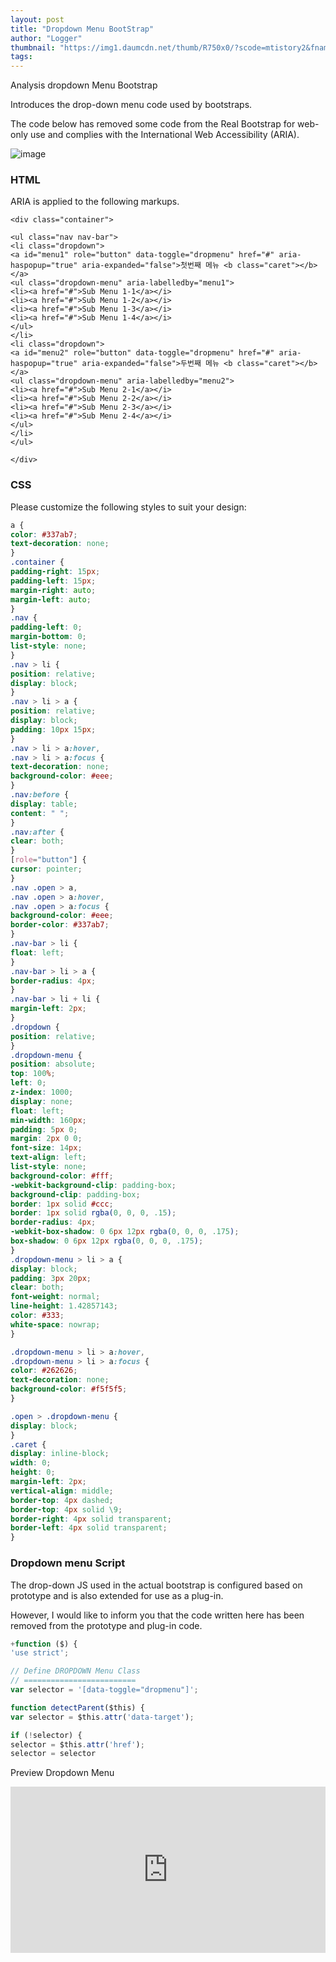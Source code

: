 ```yaml
---
layout: post
title: "Dropdown Menu BootStrap"
author: "Logger"
thumbnail: "https://img1.daumcdn.net/thumb/R750x0/?scode=mtistory2&fname=https%3A%2F%2Ft1.daumcdn.net%2Fcfile%2Ftistory%2F237E1D4156F7702B36"
tags: 
---
```



Analysis dropdown Menu Bootstrap

Introduces the drop-down menu code used by bootstraps.

The code below has removed some code from the Real Bootstrap for web-only use and complies with the International Web Accessibility (ARIA).

![image](https://t1.daumcdn.net/cfile/tistory/237E1D4156F7702B36)

### HTML

ARIA is applied to the following markups.

```undefined
<div class="container">

<ul class="nav nav-bar">
<li class="dropdown">
<a id="menu1" role="button" data-toggle="dropmenu" href="#" aria-haspopup="true" aria-expanded="false">첫번째 메뉴 <b class="caret"></b></a>
<ul class="dropdown-menu" aria-labelledby="menu1">
<li><a href="#">Sub Menu 1-1</a></i>
<li><a href="#">Sub Menu 1-2</a></i>
<li><a href="#">Sub Menu 1-3</a></i>
<li><a href="#">Sub Menu 1-4</a></i>
</ul>
</li>
<li class="dropdown">
<a id="menu2" role="button" data-toggle="dropmenu" href="#" aria-haspopup="true" aria-expanded="false">두번째 메뉴 <b class="caret"></b></a>
<ul class="dropdown-menu" aria-labelledby="menu2">
<li><a href="#">Sub Menu 2-1</a></i>
<li><a href="#">Sub Menu 2-2</a></i>
<li><a href="#">Sub Menu 2-3</a></i>
<li><a href="#">Sub Menu 2-4</a></i>
</ul>
</li>
</ul>

</div>
```

### CSS

Please customize the following styles to suit your design:

```css
a {
color: #337ab7;
text-decoration: none;
}
.container {
padding-right: 15px;
padding-left: 15px;
margin-right: auto;
margin-left: auto;
}
.nav {
padding-left: 0;
margin-bottom: 0;
list-style: none;
}
.nav > li {
position: relative;
display: block;
}
.nav > li > a {
position: relative;
display: block;
padding: 10px 15px;
}
.nav > li > a:hover,
.nav > li > a:focus {
text-decoration: none;
background-color: #eee;
}
.nav:before {
display: table;
content: " ";
}
.nav:after {
clear: both;
}
[role="button"] {
cursor: pointer;
}
.nav .open > a,
.nav .open > a:hover,
.nav .open > a:focus {
background-color: #eee;
border-color: #337ab7;
}
.nav-bar > li {
float: left;
}
.nav-bar > li > a {
border-radius: 4px;
}
.nav-bar > li + li {
margin-left: 2px;
}
.dropdown {
position: relative;
}
.dropdown-menu {
position: absolute;
top: 100%;
left: 0;
z-index: 1000;
display: none;
float: left;
min-width: 160px;
padding: 5px 0;
margin: 2px 0 0;
font-size: 14px;
text-align: left;
list-style: none;
background-color: #fff;
-webkit-background-clip: padding-box;
background-clip: padding-box;
border: 1px solid #ccc;
border: 1px solid rgba(0, 0, 0, .15);
border-radius: 4px;
-webkit-box-shadow: 0 6px 12px rgba(0, 0, 0, .175);
box-shadow: 0 6px 12px rgba(0, 0, 0, .175);
}
.dropdown-menu > li > a {
display: block;
padding: 3px 20px;
clear: both;
font-weight: normal;
line-height: 1.42857143;
color: #333;
white-space: nowrap;
}

.dropdown-menu > li > a:hover,
.dropdown-menu > li > a:focus {
color: #262626;
text-decoration: none;
background-color: #f5f5f5;
}

.open > .dropdown-menu {
display: block;
}
.caret {
display: inline-block;
width: 0;
height: 0;
margin-left: 2px;
vertical-align: middle;
border-top: 4px dashed;
border-top: 4px solid \9;
border-right: 4px solid transparent;
border-left: 4px solid transparent;
}
```

### Dropdown menu Script

The drop-down JS used in the actual bootstrap is configured based on prototype and is also extended for use as a plug-in.

However, I would like to inform you that the code written here has been removed from the prototype and plug-in code.

```js
+function ($) {
'use strict';

// Define DROPDOWN Menu Class
// =========================
var selector = '[data-toggle="dropmenu"]';

function detectParent($this) {
var selector = $this.attr('data-target');

if (!selector) {
selector = $this.attr('href');
selector = selector
```

Preview Dropdown Menu

<iframe allowfullscreen="true" allowpaymentrequest="true" allowtransparency="true" class="cp_embed_iframe " frameborder="0" height="266" width="100%" name="cp_embed_1" scrolling="no" src="https://codepen.io/jaehee/embed/NNgwYW?height=266&amp;theme-id=19458&amp;slug-hash=NNgwYW&amp;default-tab=result&amp;user=jaehee&amp;name=cp_embed_1" style="width: 100%; overflow:hidden; display:block;" title="CodePen Embed" loading="lazy" id="cp_embed_NNgwYW"></iframe>